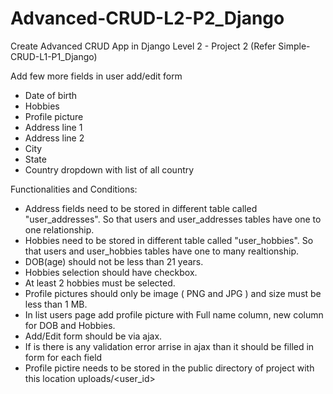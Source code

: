 # Advanced-CRUD-L2-P2_Django
Create Advanced CRUD App in Django Level 2 - Project 2 (Refer Simple-CRUD-L1-P1_Django)



Add few more fields in user add/edit form 

  - Date of birth
  - Hobbies
  - Profile picture
  - Address line 1
  - Address line 2
  - City
  - State
  - Country dropdown with list of all country

Functionalities and Conditions:
  - Address fields need to be stored in different table called "user_addresses". So that users and user_addresses tables have one to one relationship.
  - Hobbies need to be stored in different table called "user_hobbies". So that users and user_hobbies tables have one to many realtionship.
  - DOB(age) should not  be less than 21 years.
  - Hobbies selection should have checkbox.
  - At least 2 hobbies must be selected.
  - Profile pictures should only be image ( PNG and JPG ) and size must be less than 1 MB.
  - In list users page add profile picture with Full name column, new column for DOB and Hobbies.
  - Add/Edit form should be via ajax.
  - If is there is any validation error arrise in ajax than it should be filled in form for each field
  - Profile pictire needs to be stored in the public directory of project with this location uploads/<user_id>
